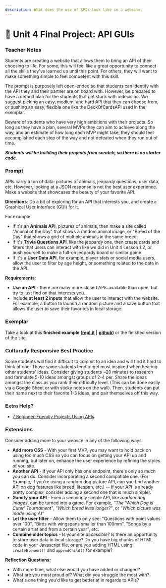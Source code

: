 ```yaml
---
description: What does the use of APIs look like in a website.
---
```


# 🎨 Unit 4 Final Project: API GUIs

### Teacher Notes

Students are creating a website that allows them to bring an API of their choosing to life. For some, this will feel like a great opportunity to connect all the skills they've learned up until this point. For others, they will want to make something simple to feel competent with this skill.

The prompt is purposely left open-ended so that students can identify with the API they and their partner are on board with. However, be prepared to have a default plan for the students that get stuck with indecision. We suggest picking an easy, medium, and hard API that they can choose from, or pushing an easy, flexible one like the DeckOfCardsAPI used in the exemplar.

Beware of students who have very high ambitions with their projects. So long as they have a plan, several MVPs they can aim to achieve along the way, and an estimate of how long each MVP might take, they should feel accomplished each step of the way and not defeated when they run out of time.

_**Students will be building their projects from scratch, so there is no starter code.**_

### Prompt

APIs carry a ton of data: pictures of animals, jeopardy questions, user data, etc. However, looking at a JSON response is not the best user experience. Make a website that showcases the beauty of your favorite API.

**Directions**: Do a bit of exploring for an API that interests you, and create a Graphical User Interface (GUI) for it.

For example:

* If it's an **Animals API**, pictures of animals, then make a site called "Animal of the Day" that shows a random animal image, or "Breed of the Day" that shows a grid of multiple animals in the same breed.
* If it's **Trivia Questions API**, like the jeopardy one, then create cards and filters that users can interact with like we did in Unit 4 Lesson 1.2, or push yourself to make a full-on jeopardy board or similar game.
* If it's a **User Data API**, for example, player stats or social media users, allow the user to filter by age height, or something related to the data in the API.

**Requirements**:

* **Use an API** - there are many more closed APIs available than open, but try to just find on that interests you.
* Include **at least 2 inputs** that allow the user to interact with the website. For example, a button to launch a random picture and a save button that allows the user to save their favorites in local storage.

### Exemplar

Take a look at this **finished example (**[**repl.it**](https://replit.com/@qrtnycs4all/Unit-4-Final-Project-EXEMPLAR) **|** [**github**](https://github.com/nycdoe-cs4all/interactive-web/tree/main/unit-4-intro-to-apis/U4FINAL/U4FINAL-Exemplar)**)** or the finished version of the site.

### Culturally Responsive Best Practice

Some students will find it difficult to commit to an idea and will find it hard to think of one. Those same students tend to get most inspired when hearing other students' ideas. Consider giving students \~20 minutes to research and formulate 5-10 ideas amongst groups of 2-4 per. Share the ideas amongst the class as you rank their difficulty level. (This can be done easily via a Google Sheet or with sticky notes on the wall). Then, students can put their name next to their favorite 1-3 ideas, and pair themselves off this way.

### Extra Help?

* [7 Beginner-Friendly Projects Using APIs](https://plainenglish.io/blog/top-beginner-friendly-projects-using-apis-f43356aeac7f)

### Extensions

Consider adding more to your website in any of the following ways:

* **Add more CSS** - With your first MVP, you may want to hold back on using too much CSS so you can focus on getting your API up and running, but later on, enhance the user experience by refining the styles of you site.
* **Another API** - If your API only has one endpoint, there's only so much you can do. Consider incorporating a second compatible one. (For Example, if you're using a random dog picture API, can you find another API on dog features like breed, lifespan, etc.) -- If your API is already pretty complex, consider adding a second one that is much simpler.
* **Gamify your API** - Even a seemingly simple API, like _random dog images_, can be turned into a game. For example, _"The 'Which Dog is Cuter' Tournament"_, _"Which breed lives longer?"_, or _"Which picture was made using AI"_
* **Let the user filter** - Allow them to only see: "Questions with point values over 100", "Birds with wingspans smaller than 100mm", "Songs by a certain artist and from a certain year", etc.
* **Combine older topics** - Is your site _accessible_? Is there an opportunity to store user data in local storage? Do you have big chunks of HTML code in your Javascript file, or are you adding HTML using `createElement()` and `appendChild()` for example?

**Reflection Questions:**

* With more time, what else would you have added or changed?
* What are you most proud of? What did you struggle the most with?
* What's one thing you'd like to get better at in regards to APIs?
